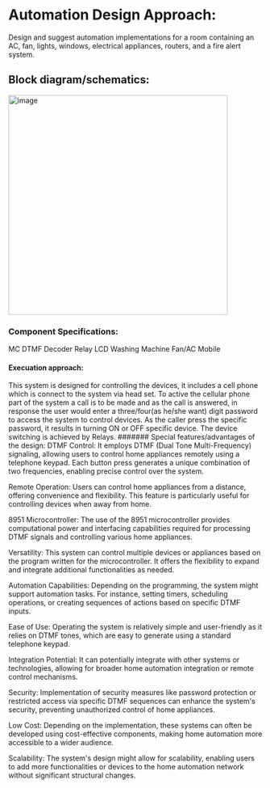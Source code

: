 # Automation Design Approach:
Design and suggest automation implementations for a room containing an AC, fan, lights, windows, electrical
appliances, routers, and a fire alert system.
## Block diagram/schematics:
<img width="435" alt="image" src="https://github.com/208w1a0406/Automation/assets/116477770/71f8c838-82e3-4a27-a478-47a0082a2369">

### Component Specifications:
MC
DTMF Decoder
Relay
LCD
Washing Machine
Fan/AC
Mobile
#### Execuation approach:
This system is designed for controlling the devices, it includes a cell phone which is connect to the system via head set. To active the cellular phone part of the system a call is to be made and as the call is answered, in response the user would enter a three/four(as he/she want) digit password to access the system to control devices. As the caller press the specific password, it results in turning ON or OFF specific device. The device switching is achieved by Relays.
####### Special features/advantages of the design:
DTMF Control: It employs DTMF (Dual Tone Multi-Frequency) signaling, allowing users to control home appliances remotely using a telephone keypad. Each button press generates a unique combination of two frequencies, enabling precise control over the system.

Remote Operation: Users can control home appliances from a distance, offering convenience and flexibility. This feature is particularly useful for controlling devices when away from home.

8951 Microcontroller: The use of the 8951 microcontroller provides computational power and interfacing capabilities required for processing DTMF signals and controlling various home appliances.

Versatility: This system can control multiple devices or appliances based on the program written for the microcontroller. It offers the flexibility to expand and integrate additional functionalities as needed.

Automation Capabilities: Depending on the programming, the system might support automation tasks. For instance, setting timers, scheduling operations, or creating sequences of actions based on specific DTMF inputs.

Ease of Use: Operating the system is relatively simple and user-friendly as it relies on DTMF tones, which are easy to generate using a standard telephone keypad.

Integration Potential: It can potentially integrate with other systems or technologies, allowing for broader home automation integration or remote control mechanisms.

Security: Implementation of security measures like password protection or restricted access via specific DTMF sequences can enhance the system's security, preventing unauthorized control of home appliances.

Low Cost: Depending on the implementation, these systems can often be developed using cost-effective components, making home automation more accessible to a wider audience.

Scalability: The system's design might allow for scalability, enabling users to add more functionalities or devices to the home automation network without significant structural changes.
